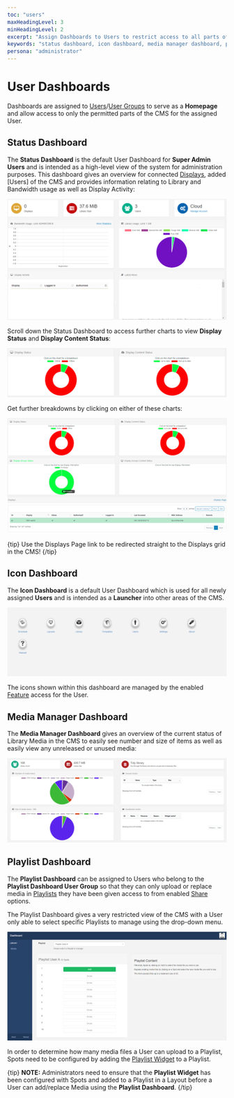 ```yaml
---
toc: "users"
maxHeadingLevel: 3
minHeadingLevel: 2
excerpt: "Assign Dashboards to Users to restrict access to all parts of the CMS"
keywords: "status dashboard, icon dashboard, media manager dashboard, playlist dashboard"
persona: "administrator"
---
```


# User Dashboards

Dashboards are assigned to [Users](users_administration.html)/[User Groups](users_groups.html) to serve as a **Homepage** and allow access to only the permitted parts of the CMS for the assigned User.

## Status Dashboard

The **Status Dashboard** is the default User Dashboard for **Super Admin Users** and is intended as a high-level view of the system for administration purposes. This dashboard gives an overview for connected [Displays](displays.html), added [Users] of the CMS and provides information relating to Library and Bandwidth usage as well as Display Activity:

![CMS Status Dashboard](img/v4_users_status_dashboard.png)

Scroll down the Status Dashboard to access further charts to view **Display Status** and **Display Content Status**:

![Display Charts](img/v4_users_status_dashboard_charts.png)

Get further breakdowns by clicking on either of these charts:

![Chart Breakdowns](img/v4_users_status_dashboard_breakdown.png)

{tip}
Use the Displays Page link to be redirected straight to the Displays grid in the CMS!
{/tip}

## Icon Dashboard 

The **Icon Dashboard** is a default User Dashboard which is used for all newly assigned **Users** and is intended as a **Launcher** into other areas of the CMS. 

![CMS Icon Dashboard](img/v4_users_icon_dashboard.png)

The icons shown within this dashboard are managed by the enabled [Feature](users_features_and_sharing.html) access for the User. 

## Media Manager Dashboard

The **Media Manager Dashboard** gives an overview of the current status of Library Media in the CMS to easily see number and size of items as well as easily view any unreleased or unused media:

![CMS Media Dashboard](img/v4_users_media_dashboard.png)

## Playlist Dashboard

The **Playlist Dashboard** can be assigned to Users who belong to the **Playlist Dashboard User Group** so that they can only upload or replace media in [Playlists](media_playlists.html) they have been given access to from enabled [Share](users_features_and_sharing.html) options.

The Playlist Dashboard gives a very restricted view of the CMS with a User only able to select specific Playlists to manage using the drop-down menu.

![Playlist Dashboard](img/v4_users_playlist_dashboard.png)

In order to determine how many media files a User can upload to a Playlist, Spots need to be configured by adding the [Playlist Widget](media_module_playlist.html) to a Playlist.

{tip}
**NOTE:** Administrators need to ensure that the **Playlist Widget** has been configured with Spots and added to a Playlist in a Layout before a User can add/replace Media using the **Playlist Dashboard**.
{/tip}

